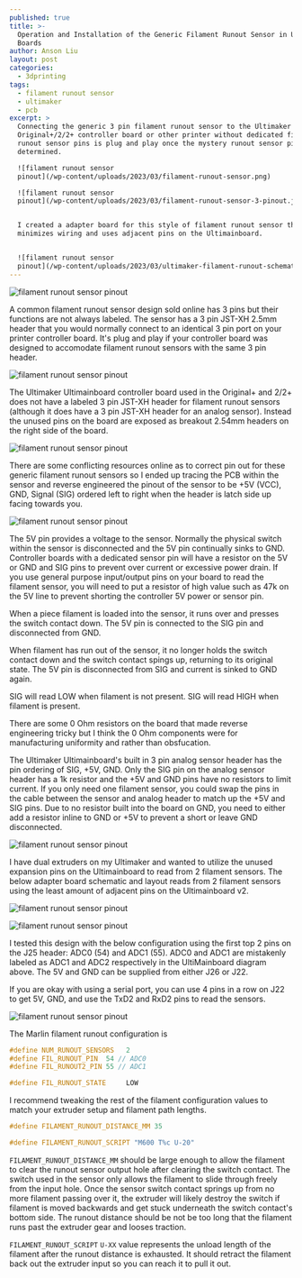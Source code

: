 ```yaml
---
published: true
title: >-
  Operation and Installation of the Generic Filament Runout Sensor in Ultimaker
  Boards
author: Anson Liu
layout: post
categories:
  - 3dprinting
tags:
  - filament runout sensor
  - ultimaker
  - pcb
excerpt: >
  Connecting the generic 3 pin filament runout sensor to the Ultimaker
  Original+/2/2+ controller board or other printer without dedicated filament
  runout sensor pins is plug and play once the mystery runout sensor pin out is
  determined.

  ![filament runout sensor
  pinout](/wp-content/uploads/2023/03/filament-runout-sensor.png)

  ![filament runout sensor
  pinout](/wp-content/uploads/2023/03/filament-runout-sensor-3-pinout.jpg)


  I created a adapter board for this style of filament runout sensor that
  minimizes wiring and uses adjacent pins on the Ultimainboard. 


  ![filament runout sensor
  pinout](/wp-content/uploads/2023/03/ultimaker-filament-runout-schematic.png)
---
```


![filament runout sensor pinout](/wp-content/uploads/2023/03/filament-runout-sensor.png)

A common filament runout sensor design sold online has 3 pins but their functions are not always labeled. The sensor has a 3 pin JST-XH 2.5mm header that you would normally connect to an identical 3 pin port on your printer controller board. It's plug and play if your controller board was designed to accomodate filament runout sensors with the same 3 pin header.

![filament runout sensor pinout](/wp-content/uploads/2023/03/jst-xh-3-pin.jpg)

The Ultimaker Ultimainboard controller board used in the Original+ and 2/2+ does not have a labeled 3 pin JST-XH header for filament runout sensors (although it does have a 3 pin JST-XH header for an analog sensor). Instead the unused pins on the board are exposed as breakout 2.54mm headers on the right side of the board.

![filament runout sensor pinout](/wp-content/uploads/2023/03/ultimainboardv2-overview.png)

There are some conflicting resources online as to correct pin out for these generic filament runout sensors so I ended up tracing the PCB within the sensor and reverse engineered the pinout of the sensor to be +5V (VCC), GND, Signal (SIG) ordered left to right when the header is latch side up facing towards you.

![filament runout sensor pinout](/wp-content/uploads/2023/03/filament-runout-sensor-3-pinout.jpg)

The 5V pin provides a voltage to the sensor. Normally the physical switch within the sensor is disconnected and the 5V pin continually sinks to GND. Controller boards with a dedicated sensor pin will have a resistor on the 5V or GND and SIG pins to prevent over current or excessive power drain. If you use general purpose input/output pins on your board to read the filament sensor, you will need to put a resistor of high value such as 47k on the 5V line to prevent shorting the controller 5V power or sensor pin.

When a piece filament is loaded into the sensor, it runs over and presses the switch contact down. The 5V pin is connected to the SIG pin and disconnected from GND.

When filament has run out of the sensor, it no longer holds the switch contact down and the switch contact spings up, returning to its original state. The 5V pin is disconnected from SIG and current is sinked to GND again.

SIG will read LOW when filament is not present. SIG will read HIGH when filament is present.

There are some 0 Ohm resistors on the board that made reverse engineering tricky but I think the 0 Ohm components were for manufacturing uniformity and rather than obsfucation.

The Ultimaker Ultimainboard's built in 3 pin analog sensor header has the pin ordering of SIG, +5V, GND. Only the SIG pin on the analog sensor header has a 1k resistor and the +5V and GND pins have no resistors to limit current. If you only need one filament sensor, you could swap the pins in the cable between the sensor and analog header to match up the +5V and SIG pins. Due to no resistor built into the board on GND, you need to either add a resistor inline to GND or +5V to prevent a short or leave GND disconnected.

![filament runout sensor pinout](/wp-content/uploads/2023/03/ultimainboard-analog-sensor-header-schematic.png)

I have dual extruders on my Ultimaker and wanted to utilize the unused expansion pins on the Ultimainboard to read from 2 filament sensors. The below adapter board schematic and layout reads from 2 filament sensors using the least amount of adjacent pins on the Ultimainboard v2.

![filament runout sensor pinout](/wp-content/uploads/2023/03/ultimaker-filament-runout-schematic.png)

![filament runout sensor pinout](/wp-content/uploads/2023/03/ultimaker-filament-runout-board.png)

I tested this design with the below configuration using the first top 2 pins on the J25 header: ADC0 (54) and ADC1 (55). ADC0 and ADC1 are mistakenly labeled as ADC1 and ADC2 respectively in the UltiMainboard diagram above. The 5V and GND can be supplied from either J26 or J22. 

If you are okay with using a serial port, you can use 4 pins in a row on J22 to get 5V, GND, and use the TxD2 and RxD2 pins to read the sensors. 

![filament runout sensor pinout](/wp-content/uploads/2023/03/ultimainboard-expansion-pins-detail.png)

The Marlin filament runout configuration is

```c
#define NUM_RUNOUT_SENSORS   2
#define FIL_RUNOUT_PIN  54 // ADC0
#define FIL_RUNOUT2_PIN 55 // ADC1

#define FIL_RUNOUT_STATE     LOW   
```

I recommend tweaking the rest of the filament configuration values to match your extruder setup and filament path lengths.

```c
#define FILAMENT_RUNOUT_DISTANCE_MM 35

#define FILAMENT_RUNOUT_SCRIPT "M600 T%c U-20"
```

`FILAMENT_RUNOUT_DISTANCE_MM` should be large enough to allow the filament to clear the runout sensor output hole after clearing the switch contact. The switch used in the sensor only allows the filament to slide through freely from the input hole. Once the sensor switch contact springs up from no more filament passing over it, the extruder will likely destroy the switch if filament is moved backwards and get stuck underneath the switch contact's bottom side. The runout distance should be not be too long that the filament runs past the extruder gear and looses traction.

`FILAMENT_RUNOUT_SCRIPT` `U-XX` value represents the unload length of the filament after the runout distance is exhausted. It should retract the filament back out the extruder input so you can reach it to pull it out.
